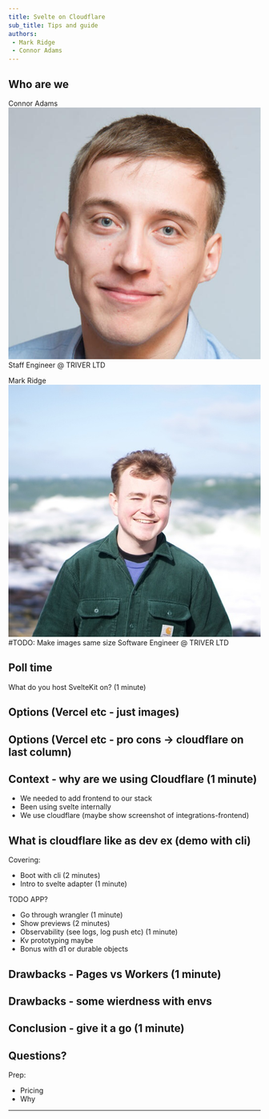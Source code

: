 ```yaml
---
title: Svelte on Cloudflare
sub_title: Tips and guide
authors: 
 - Mark Ridge
 - Connor Adams
---
```


Who are we
---

<!-- column_layout: [1, 1] -->
<!-- column: 0 -->
<!-- alignment: center -->
Connor Adams
![](images/connorads.jpg)
Staff Engineer @ TRIVER LTD
<!-- column: 1 -->
Mark Ridge
![](images/mark-profile.jpeg) #TODO: Make images same size
Software Engineer @ TRIVER LTD
<!-- end_slide -->

Poll time
---
<!-- jump_to_middle -->
<!-- alignment: center -->
What do you host SvelteKit on? (1 minute)
<!-- end_slide -->
Options (Vercel etc - just images)
---
<!-- end_slide -->
Options (Vercel etc - pro cons -> cloudflare on last column)
---
<!-- end_slide -->
Context - why are we using Cloudflare (1 minute)
---
 - We needed to add frontend to our stack
 - Been using svelte internally
 - We use cloudflare (maybe show screenshot of integrations-frontend)
<!-- end_slide -->
What is cloudflare like as dev ex (demo with cli)
---

Covering:
 - Boot with cli (2 minutes)
 - Intro to svelte adapter (1 minute)

 TODO APP?
 - Go through wrangler (1 minute)
 - Show previews (2 minutes)
 - Observability (see logs, log push etc) (1 minute)
 - Kv prototyping maybe
 - Bonus with d1 or durable objects
<!-- end_slide -->
Drawbacks - Pages vs Workers (1 minute)
---
<!-- end_slide -->
Drawbacks - some wierdness with envs
---
<!-- end_slide -->
Conclusion - give it a go (1 minute)
---
<!-- end_slide -->
Questions?
---
Prep:
 - Pricing
 - Why
---